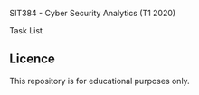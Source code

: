 SIT384 - Cyber Security Analytics (T1 2020)

Task List

## Licence

This repository is for educational purposes only. 
